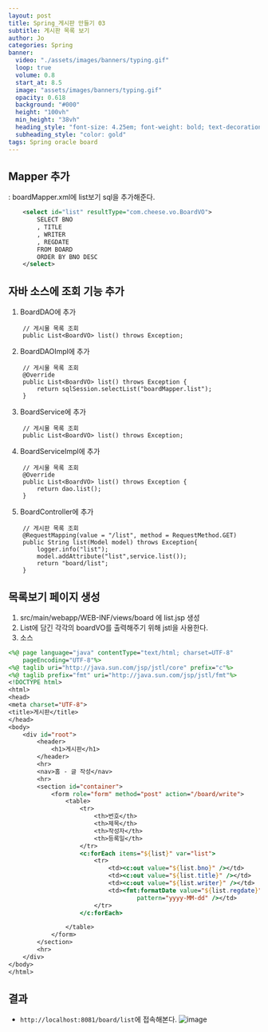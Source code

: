 ```yaml
---
layout: post
title: Spring_게시판 만들기 03
subtitle: 게시판 목록 보기
author: Jo 
categories: Spring
banner:
  video: "./assets/images/banners/typing.gif"
  loop: true
  volume: 0.8
  start_at: 8.5
  image: "assets/images/banners/typing.gif"
  opacity: 0.618
  background: "#000"
  height: "100vh"
  min_height: "38vh"
  heading_style: "font-size: 4.25em; font-weight: bold; text-decoration: underline"
  subheading_style: "color: gold"
tags: Spring oracle board
---
```


## Mapper 추가
: boardMapper.xml에 list보기 sql을 추가해준다.
```boardMapper.xml
	<select id="list" resultType="com.cheese.vo.BoardVO">
		SELECT BNO
		, TITLE
		, WRITER
		, REGDATE
		FROM BOARD
		ORDER BY BNO DESC
	</select>
```
## 자바 소스에 조회 기능 추가
1. BoardDAO에 추가

```BoardDAO
	// 게시물 목록 조회
	public List<BoardVO> list() throws Exception;
```

2. BoardDAOImpl에 추가

```BoardDAOImpl
	// 게시물 목록 조회
	@Override
	public List<BoardVO> list() throws Exception {
		return sqlSession.selectList("boardMapper.list");
	}
```

3. BoardService에 추가

```BoardService
	// 게시물 목록 조회
	public List<BoardVO> list() throws Exception;
```

4. BoardServiceImpl에 추가

```BoardServiceImpl
	// 게시물 목록 조회
	@Override
	public List<BoardVO> list() throws Exception {
		return dao.list();
	}
```

5. BoardController에 추가

```BoardController
	// 게시판 목록 조회
	@RequestMapping(value = "/list", method = RequestMethod.GET)
	public String list(Model model) throws Exception{
		logger.info("list");	
		model.addAttribute("list",service.list());	
		return "board/list";	
	}
```

## 목록보기 페이지 생성
1. src/main/webapp/WEB-INF/views/board 에 list.jsp 생성
2. List<BoardVO>에 담긴 각각의 boardVO를 출력해주기 위해 jstl을 사용한다.
3. 소스

```list.jsp
<%@ page language="java" contentType="text/html; charset=UTF-8"
	pageEncoding="UTF-8"%>
<%@ taglib uri="http://java.sun.com/jsp/jstl/core" prefix="c"%>
<%@ taglib prefix="fmt" uri="http://java.sun.com/jsp/jstl/fmt"%>
<!DOCTYPE html>
<html>
<head>
<meta charset="UTF-8">
<title>게시판</title>
</head>
<body>
	<div id="root">
		<header>
			<h1>게시판</h1>
		</header>
		<hr>
		<nav>홈 - 글 작성</nav>
		<hr>
		<section id="container">
			<form role="form" method="post" action="/board/write">
				<table>
					<tr>
						<th>번호</th>
						<th>제목</th>
						<th>작성자</th>
						<th>등록일</th>
					</tr>
					<c:forEach items="${list}" var="list">
						<tr>
							<td><c:out value="${list.bno}" /></td>
							<td><c:out value="${list.title}" /></td>
							<td><c:out value="${list.writer}" /></td>
							<td><fmt:formatDate value="${list.regdate}"
									pattern="yyyy-MM-dd" /></td>
						</tr>
					</c:forEach>

				</table>
			</form>
		</section>
		<hr>
	</div>
</body>
</html> 
```

## 결과
- ``http://localhost:8081/board/list``에 접속해본다.
![image](https://github.com/CheeseYoung/Cheeseyoung.github.io/assets/132384527/9373c5d4-7f61-4535-b551-68ddf716a94b)


